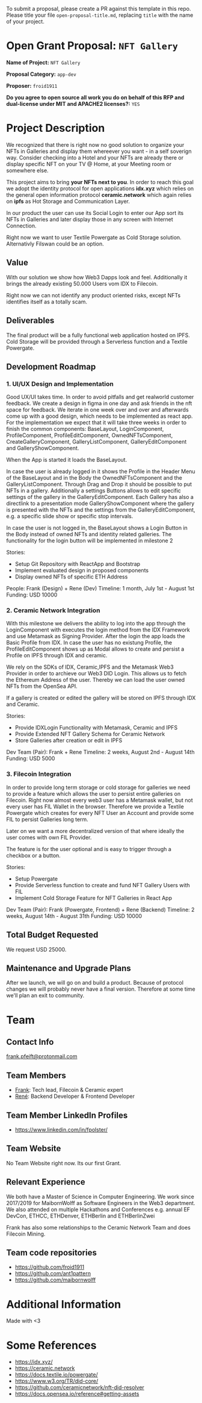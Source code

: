 To submit a proposal, please create a PR against this template in this repo. Please title your file `open-proposal-title.md`, replacing `title` with the name of your project.

# Open Grant Proposal: `NFT Gallery`

**Name of Project:** `NFT Gallery`

**Proposal Category:** `app-dev`

**Proposer:** `froid1911`

**Do you agree to open source all work you do on behalf of this RFP and dual-license under MIT and APACHE2 licenses?:** `YES`

# Project Description

We recognized that there is right now no good solution to organize your NFTs in Galleries and display them whereever you want - in a self soverign way.
Consider checking into a Hotel and your NFTs are already there or display specific NFT on your TV @ Home, at your  Meeting room or somewhere else.

This project aims to bring **your NFTs next to you**. In order to reach this goal we adopt the identity protocol for open applications **idx.xyz** which relies on the general open information protocol **ceramic.network** which again relies on **ipfs** as Hot Storage and Communication Layer.

In our product the user can use its Social Login to enter our App sort its NFTs in Galleries and later display those in any screen with Internet Connection.

Right now  we want to user Textile Powergate as Cold Storage solution. Alternativly Filswan could be an option.
## Value 

With our solution we show how Web3 Dapps look and feel.
Additionally it brings the already existing 50.000 Users vom IDX to Filecoin.

Right now we can not identify any product oriented risks, except NFTs identifies itself as a totally scam.

## Deliverables

The final product will be a fully functional web application hosted on IPFS.
Cold Storage will be provided through a Serverless function and a Textile Powergate.

## Development Roadmap

### 1. UI/UX Design and Implementation

Good UX/UI takes time. In order to avoid pitfalls and get realworld customer feedback. We create a design in figma in one day and ask friends in the nft space for feedback. We iterate in one week over and over and afterwards come up with a good design, which needs to be implemented as react app. For the implementation we expect that it will take three weeks in order to finish the common components: BaseLayout, LoginComponent, ProfileComponent, ProfileEditComponent, OwnedNFTsComponent, CreateGalleryComponent, GalleryListComponent, GalleryEditComponent and GalleryShowComponent.

When the App is started it loads the BaseLayout. 

In case the user is already logged in it shows the Profile in the Header Menu of the BaseLayout and in the Body the OwnedNFTsComponent and the GalleryListComponent. Through Drag and Drop it should be possible to put NFTs in a gallery. Additionally a settings Buttons allows to edit specific settings of the gallery in the GalleryEditComponent. Each Gallery has also a directlink to a presentation mode GalleryShowComponent where the gallery is presented with the NFTs and the settings from the GalleryEditComponent, e.g. a specific slide show or specific stop intervals.

In case the user is not logged in, the BaseLayout shows a Login Button in the Body instead of owned NFTs and identity related galleries.
The functionality for the login button will be implemented in milestone 2

Stories:
   - Setup Git Repository with ReactApp and Bootstrap
   - Implement evaluated design in proposed components
   - Display owned NFTs of specific ETH Address

People: Frank (Design) + Rene (Dev)
Timeline: 1 month, July 1st - August 1st
Funding: USD 10000

### 2. Ceramic Network Integration

With this milestone we delivers the ability to log into the app through the LoginComponent with executes the login method from the IDX Framework and use Metamask as Signing Provider. After the login the app loads the Basic Profile from IDX. In case the user has no existung Profile, the ProfileEditComponent shows up as Modal allows to create and persist a Profile on IPFS through IDX and ceramic.

We rely on the SDKs of IDX, Ceramic,IPFS and the Metamask Web3 Provider in order to archieve our Web3 DID Login. This allows us to fetch the Ethereum Address of the user. Thereby we can load the user owned NFTs from the OpenSea API.

If a gallery is created or edited the gallery will be stored on IPFS through IDX and Ceramic. 

Stories:
   - Provide IDXLogin Functionality with Metamask, Ceramic and IPFS
   - Provide Extended NFT Gallery Schema for Ceramic Network
   - Store Galleries after creation or edit in IPFS 

Dev Team (Pair): Frank + Rene
Timeline: 2 weeks, August 2nd - August 14th
Funding:  USD 5000

### 3. Filecoin Integration 

In order to provide long term storage or cold storage for galleries we need to provide a feature which allows the user to persist entire galleries on Filecoin. Right now almost every web3 user has a Metamask wallet, but not every user has FIL Wallet in the browser. Therefore we provide a Textile Powergate which creates for every NFT User an Account and provide some FIL to persist Galleries long term.

Later on we want a more decentralized version of that where ideally the user comes with own FIL Provider.

The feature is for the user optional and is easy to trigger through a checkbox or a button.

Stories:
   - Setup Powergate
   - Provide Serverless function to create and fund NFT Gallery Users with FIL
   - Implement Cold Storage Feature for NFT Galleries in React App

Dev Team (Pair): Frank (Powergate, Frontend) + Rene (Backend)
Timeline: 2 weeks, August 14th - August 31th
Funding:  USD 10000

## Total Budget Requested

We request USD 25000.

## Maintenance and Upgrade Plans

After we launch, we will go on and build a product. Because of protocol changes we will probably never have a final version.
Therefore at some time we'll plan an exit to community.

# Team

## Contact Info
frank.pfeift@protonmail.com

## Team Members

- [Frank](https://github.com/froid1911): Tech lead, Filecoin & Ceramic expert
- [René](https://github.com/dev-nes9): Backend Developer & Frontend Developer

## Team Member LinkedIn Profiles

- https://www.linkedin.com/in/fpolster/

## Team Website

No Team Website right now. Its our first Grant.

## Relevant Experience

We both have a Master of Science in Computer Engineering.
We work since 2017/2019 for MaibornWolff as Software Engineers in the Web3 department. 
We also attended on multiple Hackathons and Conferences e.g. annual EF DevCon, ETHCC, ETHDenver, ETHBerlin and ETHBerlinZwei

Frank has also some relationships to the Ceramic Network Team and does Filecoin Mining.

## Team code repositories

- https://github.com/froid1911
- https://github.com/ant1pattern
- https://github.com/maibornwolff


# Additional Information

Made with <3

# Some References
- https://idx.xyz/
- https://ceramic.network
- https://docs.textile.io/powergate/
- https://www.w3.org/TR/did-core/ 
- https://github.com/ceramicnetwork/nft-did-resolver 
- https://docs.opensea.io/reference#getting-assets 
